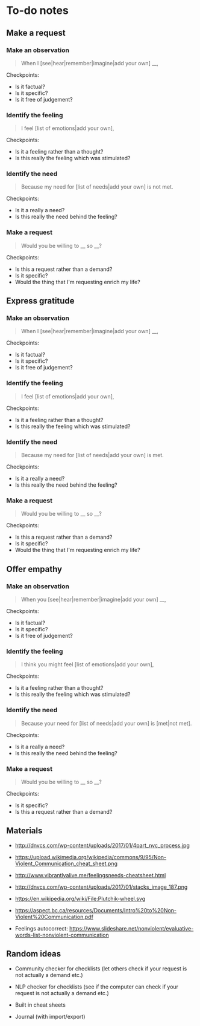 # To-do notes

## Make a request

### Make an observation

> When I [see|hear|remember|imagine|add your own] __,

Checkpoints:
- Is it factual?
- Is it specific?
- Is it free of judgement?

### Identify the feeling

> I feel [list of emotions|add your own],

Checkpoints:
- Is it a feeling rather than a thought?
- Is this really the feeling which was stimulated?

### Identify the need

> Because my need for [list of needs|add your own] is not met.

Checkpoints:
- Is it a really a need?
- Is this really the need behind the feeling?

### Make a request

> Would you be willing to __ so __?

Checkpoints:
- Is this a request rather than a demand?
- Is it specific?
- Would the thing that I'm requesting enrich my life?

## Express gratitude

### Make an observation

> When I [see|hear|remember|imagine|add your own] __,

Checkpoints:
- Is it factual?
- Is it specific?
- Is it free of judgement?

### Identify the feeling

> I feel [list of emotions|add your own],

Checkpoints:
- Is it a feeling rather than a thought?
- Is this really the feeling which was stimulated?

### Identify the need

> Because my need for [list of needs|add your own] is met.

Checkpoints:
- Is it a really a need?
- Is this really the need behind the feeling?

### Make a request

> Would you be willing to __ so __?

Checkpoints:
- Is this a request rather than a demand?
- Is it specific?
- Would the thing that I'm requesting enrich my life?

## Offer empathy

### Make an observation

> When you [see|hear|remember|imagine|add your own] __,

Checkpoints:
- Is it factual?
- Is it specific?
- Is it free of judgement?

### Identify the feeling

> I think you might feel [list of emotions|add your own],

Checkpoints:
- Is it a feeling rather than a thought?
- Is this really the feeling which was stimulated?

### Identify the need

> Because your need for [list of needs|add your own] is [met|not met].

Checkpoints:
- Is it a really a need?
- Is this really the need behind the feeling?

### Make a request

> Would you be willing to __ so __?

Checkpoints:
- Is it specific?
- Is this a request rather than a demand?

## Materials

- http://dnvcs.com/wp-content/uploads/2017/01/4part_nvc_process.jpg

- https://upload.wikimedia.org/wikipedia/commons/9/95/Non-Violent_Communication_cheat_sheet.png

- http://www.vibrantlyalive.me/feelingsneeds-cheatsheet.html

- http://dnvcs.com/wp-content/uploads/2017/01/stacks_image_187.png

- https://en.wikipedia.org/wiki/File:Plutchik-wheel.svg

- https://aspect.bc.ca/resources/Documents/Intro%20to%20Non-Violent%20Communication.pdf

- Feelings autocorrect: https://www.slideshare.net/nonviolent/evaluative-words-list-nonviolent-communication

## Random ideas

- Community checker for checklists (let others check if your request is not actually a demand etc.)

- NLP checker for checklists (see if the computer can check if your request is not actually a demand etc.)

- Built in cheat sheets

- Journal (with import/export)
